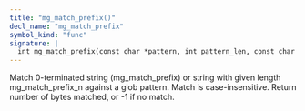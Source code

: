 ```yaml
---
title: "mg_match_prefix()"
decl_name: "mg_match_prefix"
symbol_kind: "func"
signature: |
  int mg_match_prefix(const char *pattern, int pattern_len, const char *str);
---
```


Match 0-terminated string (mg_match_prefix) or string with given length
mg_match_prefix_n against a glob pattern.
Match is case-insensitive. Return number of bytes matched, or -1 if no match. 

